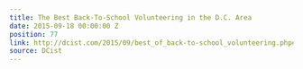 ```yaml
---
title: The Best Back-To-School Volunteering in the D.C. Area
date: 2015-09-18 00:00:00 Z
position: 77
link: http://dcist.com/2015/09/best_of_back-to-school_volunteering.php#Sept24
source: DCist
---
```


